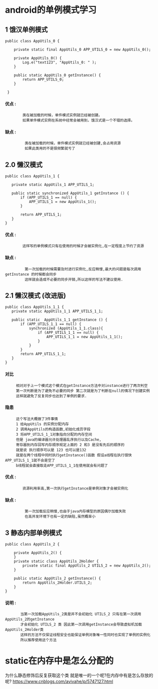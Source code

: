 # android的单例模式学习

## 1 饿汉单例模式

```
public class AppUtils_0 {
    
    private static final AppUtils_0 APP_UTILS_0 = new AppUtils_0();

    private AppUtils_0() {
        Log.e("text123", "AppUtils_0: " );
    }

    public static AppUtils_0 getInstance() {
        return APP_UTILS_0;
    }

 }
 ```
 
 #### 优点 : 
            类在被加载的时候，单件模式实例就已经被创建。
            如果单件模式实例在系统中经常会被用到，饿汉式是一个不错的选择。
 #### 缺点 : 
             类在被加载的时候，单件模式实例就已经被创建,会占用资源
             如果此类用的不是很频繁就亏了 
 
 ## 2.0 懒汉模式
 ```
 public class AppUtils_1 {
    
    private static AppUtils_1 APP_UTILS_1;

    public static synchronized AppUtils_1 getInstance () {
        if (APP_UTILS_1 == null) {
            APP_UTILS_1 = new AppUtils_1();
        }

        return APP_UTILS_1;
    }
}
```
 #### 优点 : 
            这样写的单例模式只有在使用的时候才会被实例化,在一定程度上节约了资源
            
 #### 缺点 : 
             第一次加载的时候需要及时进行实例化,反应稍慢,最大的问题是每次调用getInstance 的时候都会同步
             这样就会造成不必要的同步开销,所以这样的写法不建议使用.
             
 ## 2.1 懒汉模式   (改进版)
 
 ```
 public class AppUtils_1_1 {
    private static AppUtils_1_1 APP_UTILS_1_1;

    public static  AppUtils_1_1 getInstance () {
        if (APP_UTILS_1_1 == null) {
            synchronized (AppUtils_1_1.class){
                if (APP_UTILS_1_1 == null) {
                    APP_UTILS_1_1 = new AppUtils_1_1();
                }
            }
        }
        return APP_UTILS_1_1;
    }
}
```
#### 对比
         相对对于上一个模式这个模式在getInstance方法中对instance进行了两次判空
         第一次判断是为了避免不必要的同步 第二次就是为了判断在null的情况下创建实例
         这样就避免了反复同步也达到了单例的要求.
        
#### 隐患
         这个写法大概做了3件事情
         1 给AppUtils 的实例分配内存
         2 调用AppUtils的构造函数,初始化成员字段
         3 将APP_UTILS_1_1对象指向分配的内存空间
         但是 java的编译器允许处理器乱序执行以及Cache,
         寄存器到内存回写内存顺序规定上面的 2 和3 是没有先后的顺序的
         就是说 执行顺序可以是 123 也可以是132 
         就是在两个线程中同时执行getInstance()函数 假设a线程在执行很快 APP_UTILS_1_1就不会是空了 
         b线程就会直接取走APP_UTILS_1_1在使用就会有问题了
        
        
#### 优点 : 
            资源利用率高,第一次执行getInstance是单例对象才会被实例化
            
#### 缺点 : 
             第一次加载反应稍慢,也由于java内存模型的原因偶尔加载失败
             在高并发环境下也有一定的缺陷,虽然概率小

## 3 静态内部单例模式

```
public class AppUtils_2 {
    
    private AppUtils_2() {
    }
    private static class AppUtils_2Holder {
        private static final AppUtils_2 UTILS_2 = new AppUtils_2();
    }

    public static AppUtils_2 getInstance() {
        return AppUtils_2Holder.UTILS_2;
    }
}

```
#### 说明 : 
           当第一次加载AppUtils_2类是并不会初始化 UTILS_2 只有在第一次调用AppUtils_2的getInstance
           才会初始化 UTILS_2 类 因此第一次调用getInstance会导致虚拟机加载AppUtils_2Holder类
           这样的方法不仅保证线程安全也能保证单例对象唯一性同时也实现了单例的实例化
           所以推荐使用这个方法
           
# static在内存中是怎么分配的   

  为什么静态修饰后反复获取这个类 就是唯一的一个呢?在内存中有是怎么存放的呢?
  https://www.cnblogs.com/avivahe/p/5747127.html
  
  
  


           

 
 
 
 
 
 
 
 
 
 
 
 
 
 
 
 
 



